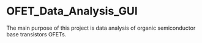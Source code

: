 # OFET_Data_Analysis_GUI
The main purpose of this project is data analysis of organic semiconductor base transistors OFETs.
